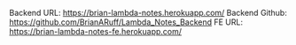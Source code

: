 Backend URL: https://brian-lambda-notes.herokuapp.com/
Backend Github: https://github.com/BrianARuff/Lambda_Notes_Backend
FE URL: https://brian-lambda-notes-fe.herokuapp.com/
